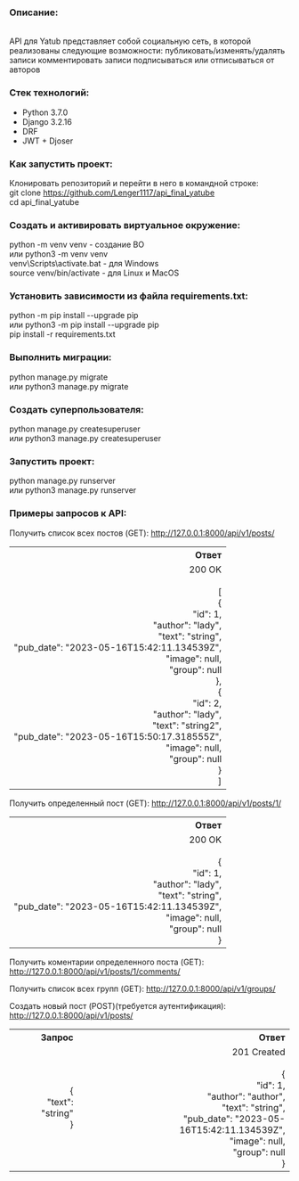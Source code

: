 <h3>Описание:</h3>
<br>
API для Yatub представляет собой социальную сеть, в которой реализованы следующие возможности:
публиковать/изменять/удалять записи
комментировать записи
подписываться или отписываться от авторов

<h3>Стек технологий:</h3>
<ul>
<li>Python 3.7.0</li>
<li>Django 3.2.16</li>
<li>DRF</li>
<li>JWT + Djoser</li>
</ul>


<h3>Как запустить проект:</h3>

Клонировать репозиторий и перейти в него в командной строке:
<br>
git clone https://github.com/Lenger1117/api_final_yatube
<br>
cd api_final_yatube


<h3>Cоздать и активировать виртуальное окружение:</h3>

python -m venv venv - создание ВО
<br>
или python3 -m venv venv
<br>
venv\Scripts\activate.bat - для Windows
<br>
source venv/bin/activate - для Linux и MacOS
<br>

<h3>Установить зависимости из файла requirements.txt:</h3>

python -m pip install --upgrade pip
<br>
или python3 -m pip install --upgrade pip
<br>
pip install -r requirements.txt


<h3>Выполнить миграции:</h3>

python manage.py migrate
<br>
или python3 manage.py migrate


<h3>Создать суперпользователя:</h3>

python manage.py createsuperuser
<br>
или python3 manage.py createsuperuser


<h3>Запустить проект:</h3>

python manage.py runserver
<br>
или python3 manage.py runserver


<h3>Примеры запросов к API:</h3>

Получить список всех постов (GET):
http://127.0.0.1:8000/api/v1/posts/

<table style="text-align:right">
  <tr>
    <th>Ответ</th>
  </tr>
  <tr>
    <td>
      200 OK
      <br><br>
      [
      <br>
    {
      <br>
        "id": 1,
      <br>
        "author": "lady",
      <br>
        "text": "string",
      <br>
        "pub_date": "2023-05-16T15:42:11.134539Z",
      <br>
        "image": null,
      <br>
        "group": null
      <br>
    },
      <br>
    {
      <br>
        "id": 2,
      <br>
        "author": "lady",
      <br>
        "text": "string2",
      <br>
        "pub_date": "2023-05-16T15:50:17.318555Z",
      <br>
        "image": null,
      <br>
        "group": null
      <br>
    }
      <br>
]
    </td>
  </tr>
</table>

Получить определенный пост (GET):
http://127.0.0.1:8000/api/v1/posts/1/
<table style="text-align:right">
  <tr>
    <th>Ответ</th>
  </tr>
  <tr>
    <td>
      200 OK
      <br><br>
      {
      <br>
    "id": 1,
      <br>
    "author": "lady",
      <br>
    "text": "string",
      <br>
    "pub_date": "2023-05-16T15:42:11.134539Z",
      <br>
    "image": null,
      <br>
    "group": null
      <br>
}
    </td>
  </tr>
</table>

Получить коментарии определенного поста (GET):
http://127.0.0.1:8000/api/v1/posts/1/comments/

Получить список всех групп (GET):
http://127.0.0.1:8000/api/v1/groups/

Создать новый пост (POST)(требуется аутентификация):
http://127.0.0.1:8000/api/v1/posts/
<table style="text-align:right">
  <tr>
    <th>Запрос</th>
    <th>Ответ</th>
  </tr>
  <tr>
    <td>
      {
      <br>
      "text": "string"
      <br>
      }
    </td>
    <td>
      201 Created
      <br><br>
      {
      <br>
    "id": 1,
      <br>
    "author": "author",
      <br>
    "text": "string",
      <br>
    "pub_date": "2023-05-16T15:42:11.134539Z",
      <br>
    "image": null,
      <br>
    "group": null
      <br>
      }
    </td>
  </tr>
</table>
